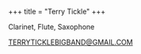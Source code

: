 +++
title = "Terry Tickle"
+++

Clarinet, Flute, Saxophone

<!--more-->

TERRYTICKLEBIGBAND@GMAIL.COM

